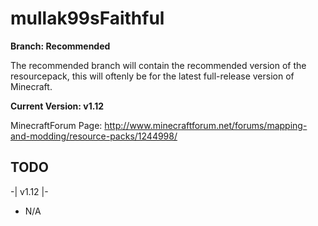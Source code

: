 # mullak99sFaithful

**Branch: Recommended**

The recommended branch will contain the recommended version of the resourcepack, this will oftenly be for the latest full-release version of Minecraft.

**Current Version: v1.12**

MinecraftForum Page: http://www.minecraftforum.net/forums/mapping-and-modding/resource-packs/1244998/

## TODO

-| v1.12 |-

- N/A
